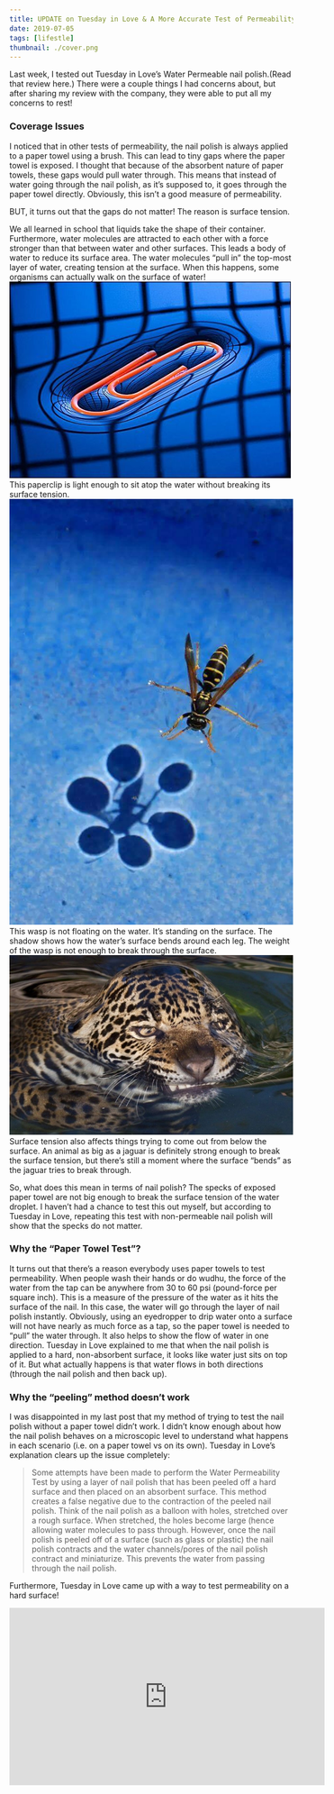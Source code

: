 ```yaml
---
title: UPDATE on Tuesday in Love & A More Accurate Test of Permeability
date: 2019-07-05
tags: [lifestle]
thumbnail: ./cover.png
---
```


Last week, I tested out Tuesday in Love’s Water Permeable nail polish.(Read that review here.) There were a couple things I had concerns about, but after sharing my review with the company, they were able to put all my concerns to rest!

### Coverage Issues

I noticed that in other tests of permeability, the nail polish is always applied to a paper towel using a brush. This can lead to tiny gaps where the paper towel is exposed. I thought that because of the absorbent nature of paper towels, these gaps would pull water through. This means that instead of water going through the nail polish, as it’s supposed to, it goes through the paper towel directly. Obviously, this isn’t a good measure of permeability.

BUT, it turns out that the gaps do not matter! The reason is surface tension.

We all learned in school that liquids take the shape of their container. Furthermore, water molecules are attracted to each other with a force stronger than that between water and other surfaces. This leads a body of water to reduce its surface area. The water molecules “pull in” the top-most layer of water, creating tension at the surface. When this happens, some organisms can actually walk on the surface of water!
![](./clip.jpg)
This paperclip is light enough to sit atop the water without breaking its surface tension.
![](./wasp.jpg)
This wasp is not floating on the water. It’s standing on the surface. The shadow shows how the water’s surface bends around each leg. The weight of the wasp is not enough to break through the surface.
![](./jaguar.jpg)
Surface tension also affects things trying to come out from below the surface. An animal as big as a jaguar is definitely strong enough to break the surface tension, but there’s still a moment where the surface “bends” as the jaguar tries to break through.

So, what does this mean in terms of nail polish? The specks of exposed paper towel are not big enough to break the surface tension of the water droplet. I haven’t had a chance to test this out myself, but according to Tuesday in Love, repeating this test with non-permeable nail polish will show that the specks do not matter. 

### Why the “Paper Towel Test”?

It turns out that there’s a reason everybody uses paper towels to test permeability. When people wash their hands or do wudhu, the force of the water from the tap can be anywhere from 30 to 60 psi (pound-force per square inch). This is a measure of the pressure of the water as it hits the surface of the nail. In this case, the water will go through the layer of nail polish instantly. Obviously, using an eyedropper to drip water onto a surface will not have nearly as much force as a tap, so the paper towel is needed to “pull” the water through. It also helps to show the flow of water in one direction. Tuesday in Love explained to me that when the nail polish is applied to a hard, non-absorbent surface, it looks like water just sits on top of it. But what actually happens is that water flows in both directions (through the nail polish and then back up).

### Why the “peeling” method doesn’t work

I was disappointed in my last post that my method of trying to test the nail polish without a paper towel didn’t work. I didn’t know enough about how the nail polish behaves on a microscopic level to understand what happens in each scenario (i.e. on a paper towel vs on its own). Tuesday in Love’s explanation clears up the issue completely:

>Some attempts have been made to perform the Water Permeability Test by using a layer of nail polish that has been peeled off a hard surface and then placed on an absorbent surface. This method creates a false negative due to the contraction of the peeled nail polish. Think of the nail polish as a balloon with holes, stretched over a rough surface. When stretched, the holes become large (hence allowing water molecules to pass through. However, once the nail polish is peeled off of a surface (such as glass or plastic) the nail polish contracts and the water channels/pores of the nail polish contract and miniaturize. This prevents the water from passing through the nail polish.

Furthermore, Tuesday in Love came up with a way to test permeability on a hard surface!
<html>
<iframe width="560" height="315" src="https://www.youtube.com/embed/LESEfRvzSpA" frameborder="0" allow="accelerometer; autoplay; clipboard-write; encrypted-media; gyroscope; picture-in-picture" allowfullscreen></iframe>
</html>